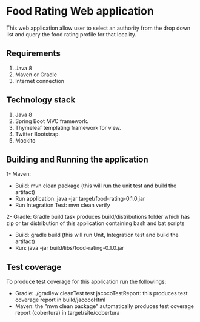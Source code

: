 # Food Rating Web application

This web application allow user to select an authority from the drop down list and query the food rating profile for that locality.

## Requirements

1. Java 8
2. Maven or Gradle
3. Internet connection

## Technology stack

1. Java 8
2. Spring Boot MVC framework.
3. Thymeleaf templating framework for view.
4. Twitter Bootstrap.
5. Mockito

## Building and Running the application

1- Maven:

* Build: mvn clean package  (this will run the unit test and build the artifact)
* Run application: java -jar target/food-rating-0.1.0.jar
* Run Integration Test: mvn clean verify

2- Gradle: Gradle build task produces build/distributions folder which has zip or tar distribution of this application containing bash 
and bat scripts

* Build: gradle build  (this will run Unit, Integration test and build the artifact)
* Run: java -jar build/libs/food-rating-0.1.0.jar



## Test coverage

To produce test coverage for this application run the followings:
* Gradle: ./gradlew cleanTest test jacocoTestReport: this produces test coverage report in build/jacocoHtml
* Maven: the "mvn clean package" automatically produces test coverage report (cobertura) in target/site/cobertura








    